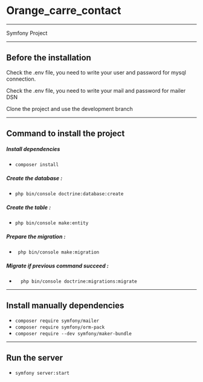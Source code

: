 # Orange_carre_contact #

************
Symfony Project
************

## Before the installation ##
<p> Check the .env file, you need to write your user and password for mysql connection.</p>
<p> Check the .env file, you need to write your mail and password for mailer DSN</p>
<p>Clone the project and use the development branch </p>

************

## Command to install the project ##

##### Install dependencies #####
* ``composer install``
##### Create the database : #####
* ``php bin/console doctrine:database:create``
##### Create the table : #####
* ``php bin/console make:entity``
 
##### Prepare the migration : #####
* `` php bin/console make:migration`` 

##### Migrate if previous command succeed : #####
* ``  php bin/console doctrine:migrations:migrate`` 


************

## Install manually dependencies ##
* ``composer require symfony/mailer``
* ``composer require symfony/orm-pack``
* ``composer require --dev symfony/maker-bundle``

************

## Run the server ##
* ``symfony server:start``

